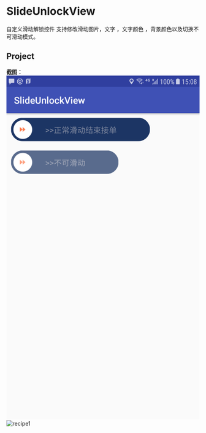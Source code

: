 # SlideUnlockView

自定义滑动解锁控件
支持修改滑动图片，文字 ，文字颜色 ，背景颜色以及切换不可滑动模式。

## Project
 **截图：**
 ![index](https://raw.githubusercontent.com/LeeeYudE/SlideUnlockView/master/screenshot/1.png)
 ![recipe1](hhttps://raw.githubusercontent.com/LeeeYudE/SlideUnlockView/master/screenshot/1.gif)



 

 
